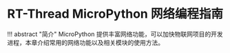 # RT-Thread MicroPython 网络编程指南

!!! abstract "简介"
    MicroPython 提供丰富网络功能，可以加快物联网项目的开发进程，本章介绍常用的网络功能以及相关模块的使用方法。


